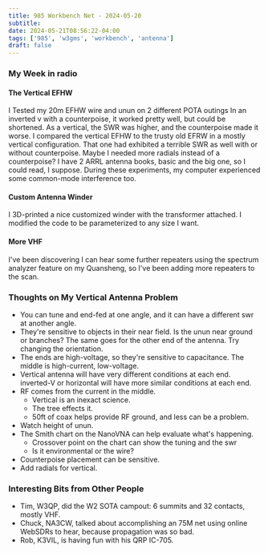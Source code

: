 ```yaml
---
title: 985 Workbench Net - 2024-05-20
subtitle:
date: 2024-05-21T08:56:22-04:00
tags: ['985', 'w3gms', 'workbench', 'antenna']
draft: false
---
```


### My Week in radio

#### The Vertical EFHW

I Tested my 20m EFHW wire and unun
on 2 different POTA outings
In an inverted v with a counterpoise, it worked pretty well,
but could be shortened.
As a vertical, the SWR was higher,
and the counterpoise made it worse.
I compared the vertical EFHW
to the trusty old EFRW
in a mostly vertical configuration.
That one had exhibited a terrible SWR
as well with or without counterpoise.
Maybe I needed more radials instead of a counterpoise?
I have 2 ARRL antenna books, basic and the big one,
so I could read, I suppose.
During these experiments,
my computer experienced some common-mode interference too.

#### Custom Antenna Winder

I 3D-printed a nice customized winder with the transformer attached.
I modified the code to be parameterized to any size I want.

#### More VHF

I've been discovering I can hear some further repeaters
using the spectrum analyzer feature on my Quansheng,
so I've been adding more repeaters to the scan.

### Thoughts on My Vertical Antenna Problem

- You can tune and end-fed at one angle,
  and it can have a different swr at another angle.
- They're sensitive to objects in their near field.
  Is the unun near ground or branches?
  The same goes for the other end of the antenna.
  Try changing the orientation.
- The ends are high-voltage, so they're sensitive to capacitance.
  The middle is high-current, low-voltage.
- Vertical antenna will have very different conditions at each end.
  inverted-V or horizontal will have more similar conditions at each end.
- RF comes from the current in the middle.
  - Vertical is an inexact science.
  - The tree effects it.
  - 50ft of coax helps provide RF ground, 
  and less can be a problem.
- Watch height of unun.
- The Smith chart on the NanoVNA can help evaluate what's happening.
  - Crossover point on the chart can show the tuning and the swr
  - Is it environmental or the wire?
- Counterpoise placement can be sensitive.
- Add radials for vertical.

### Interesting Bits from Other People

- Tim, W3QP, did the W2 SOTA campout: 6 summits and 32 contacts, mostly VHF.
- Chuck, NA3CW, talked about accomplishing an 75M net using online WebSDRs
  to hear, because propagation was so bad.
- Rob, K3VIL, is having fun with his QRP IC-705.

<!--more-->
